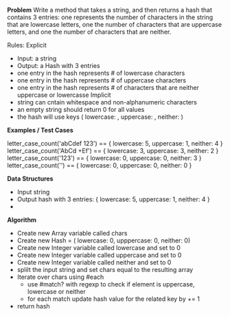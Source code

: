 **Problem**
Write a method that takes a string, and then returns a hash that contains 3 entries: 
one represents the number of characters in the string that are lowercase letters, one 
the number of characters that are uppercase letters, and one the number of characters that are neither.

Rules:
Explicit
  - Input: a string
  - Output: a Hash with 3 entries
  - one entry in the hash represents # of lowercase characters
  - one entry in the hash represents # of uppercase characters
  - one entry in the hash represents # of characters that are neither uppercase or lowercasse 
Implicit
  - string can cntain whitespace and non-alphanumeric characters
  - an empty string should return 0 for all values
  - the hash will use keys ( lowercase: , uppercase: , neither: )

**Examples / Test Cases**

letter_case_count('abCdef 123') == { lowercase: 5, uppercase: 1, neither: 4 }
letter_case_count('AbCd +Ef') == { lowercase: 3, uppercase: 3, neither: 2 }
letter_case_count('123') == { lowercase: 0, uppercase: 0, neither: 3 }
letter_case_count('') == { lowercase: 0, uppercase: 0, neither: 0 }


**Data Structures**
- Input string
- Output hash with 3 entries: { lowercase: 5, uppercase: 1, neither: 4 }
- 

**Algorithm**
- Create new Array variable called chars 
- Create new Hash = ( lowercase: 0, upppercase: 0, neither: 0)
- Create new Integer variable called lowercase and set to 0
- Create new Integer variable called uppercase and set to 0
- Create new Integer variable called neither and set to 0
- splilt the input string and set chars equal to the resulting array
- Iterate over chars using #each
  - use #match? with regexp to check if element is uppercase, lowercase or neither
  - for each match update hash value for the related key by += 1
- return hash